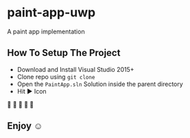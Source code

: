 # paint-app-uwp

A paint app implementation

## How To Setup The Project

- Download and Install Visual Studio 2015+
- Clone repo using `git clone`
- Open the `PaintApp.sln` Solution inside the parent directory
- Hit :arrow_forward: Icon

:purple_heart:
:purple_heart:
:purple_heart:
:purple_heart:
:purple_heart:

## Enjoy :relaxed:
